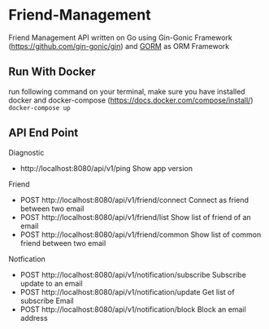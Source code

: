 # Friend-Management

Friend Management API written on Go using Gin-Gonic Framework (https://github.com/gin-gonic/gin) and 
[GORM](https://github.com/jinzhu/gorm) as ORM Framework

## Run With Docker
run following command on your terminal, make sure you have installed docker and docker-compose (https://docs.docker.com/compose/install/)
`docker-compose up`

## API End Point
Diagnostic
* http://localhost:8080/api/v1/ping Show app version

Friend
* POST http://localhost:8080/api/v1/friend/connect      Connect as friend between two email
* POST http://localhost:8080/api/v1/friend/list         Show list of friend of an email
* POST http://localhost:8080/api/v1/friend/common       Show list of common friend between two email

Notfication
* POST http://localhost:8080/api/v1/notification/subscribe  Subscribe update to an email
* POST http://localhost:8080/api/v1/notification/update     Get list of subscribe Email
* POST http://localhost:8080/api/v1/notification/block      Block an email address 

